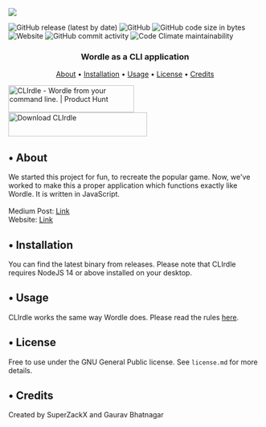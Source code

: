 <a href="https://github.com/superzackx/clirdle"><img src="https://user-images.githubusercontent.com/58135394/163711903-24793ed8-0f8b-47a6-851f-f451502d4c3b.png"></a>

<img alt="GitHub release (latest by date)" src="https://img.shields.io/github/downloads/superzackx/clirdle/latest/total?label=Downloads&style=for-the-badge">
<img alt="GitHub" src="https://img.shields.io/github/license/superzackx/clirdle?style=for-the-badge">
<img alt="GitHub code size in bytes" src="https://img.shields.io/github/languages/code-size/superzackx/clirdle?style=for-the-badge">
<img alt="Website" src="https://img.shields.io/website?down_color=lightgray&down_message=offline&style=for-the-badge&up_color=blue&up_message=online&url=https%3A%2F%2Fclirdle.yashbhatnagar.com%2F">
<img alt="GitHub commit activity" src="https://img.shields.io/github/commit-activity/m/superzackx/clirdle?style=for-the-badge">
<img alt="Code Climate maintainability" src="https://img.shields.io/codeclimate/maintainability/superzackx/CLIrdle?style=for-the-badge">

<h3 align="center">Wordle as a CLI application</h3>
<p align="center">
  <a href="#about">About</a>
  •
  <a href="#installation">Installation</a>
  •
  <a href="#usage">Usage</a>
  •
  <a href="#license">License</a>
  •
  <a href="#credits">Credits</a>
</p>

<a href="https://www.producthunt.com/posts/clirdle?utm_source=badge-featured&utm_medium=badge&utm_souce=badge-clirdle" target="_blank"><img src="https://api.producthunt.com/widgets/embed-image/v1/featured.svg?post_id=342221&theme=light" alt="CLIrdle - Wordle&#0032;from&#0032;your&#0032;command&#0032;line&#0046;&#0032; | Product Hunt" style="width: 250px; height: 54px;" width="250" height="54" /></a>
<a href="https://sourceforge.net/projects/clirdle/files/latest/download"><img alt="Download CLIrdle" src="https://a.fsdn.com/con/app/sf-download-button" width=276 height=48 srcset="https://a.fsdn.com/con/app/sf-download-button?button_size=2x 2x"></a>

<h2 id="about">• About</h2>
<p>We started this project for fun, to recreate the popular game. Now, we've worked to make this a proper application which functions exactly like Wordle. It is written in JavaScript. <br><br> Medium Post: <a href="https://medium.com/@yash.bhatnagar1919/crafting-clirdle-wordle-in-your-cli-7a3cb132975e">Link</a><br> Website: <a href="https://clirdle.yashbhatnagar.com/">Link</a></p>

<h2 id="installation">• Installation</h2>
<p>You can find the latest binary from releases. Please note that CLIrdle requires NodeJS 14 or above installed on your desktop.</p>

<h2 id="usage">• Usage</h2>
<p>CLIrdle works the same way Wordle does. Please read the rules <a href="https://www.nytimes.com/games/wordle/index.html">here</a>.</p>

<h2 id="license">• License</h2>
<p>Free to use under the GNU General Public license. See <code>license.md</code> for more details.</p>

<h2 id="credits">• Credits</h2>
<p>Created by SuperZackX and Gaurav Bhatnagar</p>
